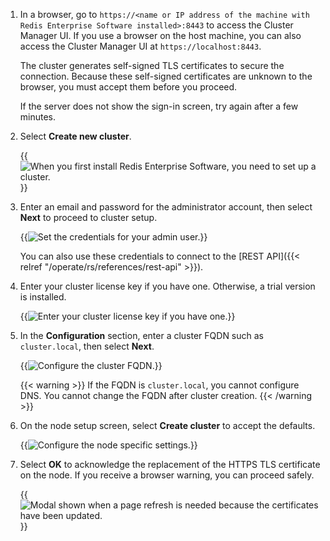 1. In a browser, go to `https://<name or IP address of the machine with Redis Enterprise Software installed>:8443` to access the Cluster Manager UI. If you use a browser on the host machine, you can also access the Cluster Manager UI at `https://localhost:8443`.

    The cluster generates self-signed TLS certificates to secure the connection. Because these self-signed certificates are unknown to the browser, you must accept them before you proceed.

    If the server does not show the sign-in screen, try again after a few minutes.

1. Select **Create new cluster**.

    {{<image filename="images/rs/screenshots/cluster/setup/create-cluster.png" alt="When you first install Redis Enterprise Software, you need to set up a cluster." >}}

2. Enter an email and password for the administrator account, then select **Next** to proceed to cluster setup.

    {{<image filename="images/rs/screenshots/cluster/setup/admin-credentials.png" alt="Set the credentials for your admin user." >}}

    You can also use these credentials to connect to the [REST API]({{< relref "/operate/rs/references/rest-api" >}}).

3. Enter your cluster license key if you have one. Otherwise, a trial version is installed.

    {{<image filename="images/rs/screenshots/cluster/setup/cluster-license-key.png" alt="Enter your cluster license key if you have one." >}}

4. In the **Configuration** section, enter a cluster FQDN such as `cluster.local`, then select **Next**.

    {{<image filename="images/rs/screenshots/cluster/setup/config-cluster.png" alt="Configure the cluster FQDN." >}}

    {{< warning >}}
If the FQDN is `cluster.local`, you cannot configure DNS. You cannot change the FQDN after cluster creation.
    {{< /warning >}}

1. On the node setup screen, select **Create cluster** to accept the defaults.

    {{<image filename="images/rs/screenshots/cluster/setup/node-settings.png" alt="Configure the node specific settings." >}}

6. Select **OK** to acknowledge the replacement of the HTTPS TLS certificate on the node.  If you receive a browser warning, you can proceed safely.

    {{<image filename="images/rs/screenshots/cluster/setup/https-page-refresh-modal.png" alt="Modal shown when a page refresh is needed because the certificates have been updated." >}}
